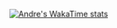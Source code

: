 [![Andre's WakaTime stats](https://github-readme-stats.vercel.app/api/wakatime?username=ZerozeroAndre)](https://github.com/anuraghazra/github-readme-stats)
